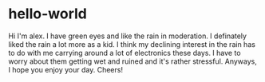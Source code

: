 # hello-world
Hi I'm alex. I have green eyes and like the rain in moderation. I definately
liked the rain a lot more as a kid. I think my declining interest in the
rain has to do with me carrying around a lot of electronics these days.
I have to worry about them getting wet and ruined and it's rather stressful.
Anyways, I hope you enjoy your day. Cheers!
